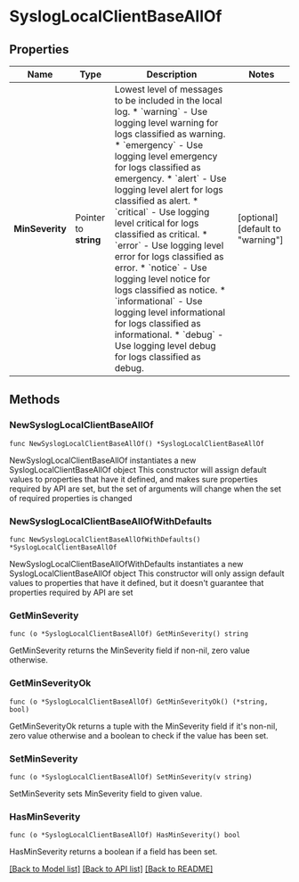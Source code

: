 # SyslogLocalClientBaseAllOf

## Properties

Name | Type | Description | Notes
------------ | ------------- | ------------- | -------------
**MinSeverity** | Pointer to **string** | Lowest level of messages to be included in the local log. * &#x60;warning&#x60; - Use logging level warning for logs classified as warning. * &#x60;emergency&#x60; - Use logging level emergency for logs classified as emergency. * &#x60;alert&#x60; - Use logging level alert for logs classified as alert. * &#x60;critical&#x60; - Use logging level critical for logs classified as critical. * &#x60;error&#x60; - Use logging level error for logs classified as error. * &#x60;notice&#x60; - Use logging level notice for logs classified as notice. * &#x60;informational&#x60; - Use logging level informational for logs classified as informational. * &#x60;debug&#x60; - Use logging level debug for logs classified as debug. | [optional] [default to "warning"]

## Methods

### NewSyslogLocalClientBaseAllOf

`func NewSyslogLocalClientBaseAllOf() *SyslogLocalClientBaseAllOf`

NewSyslogLocalClientBaseAllOf instantiates a new SyslogLocalClientBaseAllOf object
This constructor will assign default values to properties that have it defined,
and makes sure properties required by API are set, but the set of arguments
will change when the set of required properties is changed

### NewSyslogLocalClientBaseAllOfWithDefaults

`func NewSyslogLocalClientBaseAllOfWithDefaults() *SyslogLocalClientBaseAllOf`

NewSyslogLocalClientBaseAllOfWithDefaults instantiates a new SyslogLocalClientBaseAllOf object
This constructor will only assign default values to properties that have it defined,
but it doesn't guarantee that properties required by API are set

### GetMinSeverity

`func (o *SyslogLocalClientBaseAllOf) GetMinSeverity() string`

GetMinSeverity returns the MinSeverity field if non-nil, zero value otherwise.

### GetMinSeverityOk

`func (o *SyslogLocalClientBaseAllOf) GetMinSeverityOk() (*string, bool)`

GetMinSeverityOk returns a tuple with the MinSeverity field if it's non-nil, zero value otherwise
and a boolean to check if the value has been set.

### SetMinSeverity

`func (o *SyslogLocalClientBaseAllOf) SetMinSeverity(v string)`

SetMinSeverity sets MinSeverity field to given value.

### HasMinSeverity

`func (o *SyslogLocalClientBaseAllOf) HasMinSeverity() bool`

HasMinSeverity returns a boolean if a field has been set.


[[Back to Model list]](../README.md#documentation-for-models) [[Back to API list]](../README.md#documentation-for-api-endpoints) [[Back to README]](../README.md)


